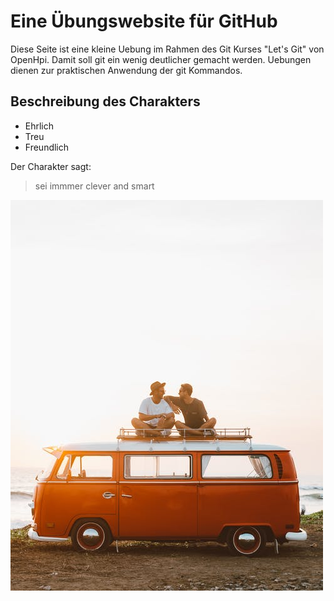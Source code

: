 # Eine Übungswebsite für GitHub
Diese Seite ist eine kleine Uebung im Rahmen des Git Kurses "Let's Git" von OpenHpi.
Damit soll git ein wenig deutlicher gemacht werden. Uebungen dienen zur praktischen Anwendung der git Kommandos.
## Beschreibung des Charakters
* Ehrlich
* Treu
* Freundlich

Der Charakter sagt:
> sei immmer clever and smart

<img src="bus-picture.jpeg">


